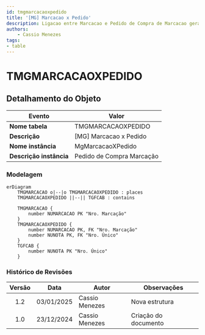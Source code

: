 ```yaml
---
id: tmgmarcacaoxpedido
title: '[MG] Marcacao x Pedido'
description: Ligacao entre Marcacao e Pedido de Compra de Marcacao gerado.
authors:
    - Cassio Menezes
tags: 
- table
---
```

# TMGMARCACAOXPEDIDO

## Detalhamento do Objeto

| Evento | Valor |
|--|--|
| **Nome tabela** | TMGMARCACAOXPEDIDO |
| **Descrição** | [MG] Marcacao x Pedido |
| **Nome instância** | MgMarcacaoXPedido |
| **Descrição instância** | Pedido de Compra Marcação |

### Modelagem

```mermaid
erDiagram
    TMGMARCACAO o|--|o TMGMARCACAOXPEDIDO : places
    TMGMARCACAOXPEDIDO ||--|| TGFCAB : contains

    TMGMARCACAO {
        number NUMARCACAO PK "Nro. Marcação"
    }
    TMGMARCACAOXPEDIDO {
        number NUMARCACAO PK, FK "Nro. Marcação"
        number NUNOTA PK, FK "Nro. Único"
    }
    TGFCAB {
        number NUNOTA PK "Nro. Único"
    }
```

### Histórico de Revisões

| Versão | Data | Autor | Observações |
|:--:|:--:|--|--|
| 1.2 | 03/01/2025 | Cassio Menezes | Nova estrutura |
| 1.0 | 23/12/2024 | Cassio Menezes | Criação do documento |
